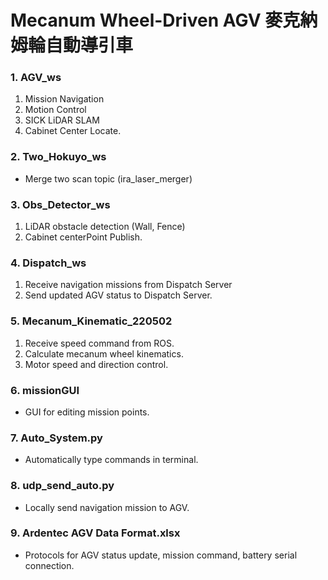 # Mecanum Wheel-Driven AGV 麥克納姆輪自動導引車

### 1. AGV_ws
1. Mission Navigation
2. Motion Control
3. SICK LiDAR SLAM
4. Cabinet Center Locate.
### 2. Two_Hokuyo_ws
* Merge two scan topic (ira_laser_merger)
### 3. Obs_Detector_ws
1. LiDAR obstacle detection (Wall, Fence)
2. Cabinet centerPoint Publish.
### 4. Dispatch_ws
1. Receive navigation missions from Dispatch Server
2. Send updated AGV status to Dispatch Server.
### 5. Mecanum_Kinematic_220502
1. Receive speed command from ROS.
2. Calculate mecanum wheel kinematics.
3. Motor speed and direction control.
### 6. missionGUI
* GUI for editing mission points.
### 7. Auto_System.py
* Automatically type commands in terminal.
### 8. udp_send_auto.py
* Locally send navigation mission to AGV.
### 9. Ardentec AGV Data Format.xlsx
* Protocols for AGV status update, mission command, battery serial connection.

